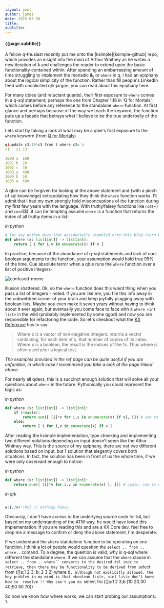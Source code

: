 ```yaml
---
layout: post
author: james
date: 2025-05-30
title: 
subtitle:
---
```

#### **{{page.subtitle}}**

A fellow q-thusiast recently put me onto the [ksimple][ksimple-github] repo, which provides an insight into the mind of Arthur Whitney as he writes a new iteration of k and challenges the reader to extend upon the basic functionality contained within. After spending an embarrassing amount of time struggling to implement the monadic **&**, or `where` in q, I had an epiphany about the logical simplicity of the function. Rather than fill people's LinkedIn feed with unsolicited q/k jargon, you can read about this epiphany here.

For many qbies (and reluctant quants), their first exposure to `where` comes in a q-sql statement; perhaps the one from Chapter 1.16 in 'Q for Mortals', which comes before any reference to the standalone `where` function. At first glance and perhaps because of the way we teach the keyword, the function puts up a facade that betrays what I believe to be the true underbelly of the function. 

<!-- excerpt-end -->
Lets start by taking a look at what may be a qbie's first exposure to the `where` keyword (from [Q for Mortals][q4m3-ch1.16])
``` q
q)update c3:10*c3 from t where c2=`a
c1   c2 c3
-----------
1000 a  100
1001 b  20
1002 c  30
1003 a  400
1004 b  50
1005 a  600
```

A qbie can be forgiven for looking at the above statement and (with a pinch of sql knowledge) extrapolating how they think the `where` function works. I'll admit that I had my own strongly held misconceptions of the function during my first few years with the language. With truthy/falsey functions like `not`(~) and `cond`($), it can be tempting assume `where` is a function that returns the index of all truthy items in a list:

_in python_
``` python
# for any python devs that accidentally stumbled onto this blog (turn back now)
def where (x: list[int]) -> list[int]:
    return [ i for i,v in enumerate(x) if v ]
```
In practice, because of the abundance of q-sql statements and lack of non-boolean arguments to the function, your assumption would hold true 95% of the time. Cue absolute terror when a qbie runs the `where` function over a list of positive integers-

![confused-meme](/assets/img/confused-meme.gif)

Illusion shattered. Ok, so the `where` function does this wierd thing when you pass a list of integers - noted. If you are like me, you file this info away in the cobwebbed corner of your brain and keep joyfully plugging away with boolean lists. Maybe you even make it seven years without having to think about it ever again, but eventually you come face to face with a `where <int list>` in the wild (probably implemented by some qgod) and now you are responsible for refactoring the code. So let's checkout what the [KX Reference][kx-where] has to say: 
>Where x is a vector of non-negative integers: returns a vector containing, for each item of x, that number of copies of its index.
>Where x is a boolean, the result is the indices of the 1s. Thus where is often used after a logical test.

_The examples provided in the ref page can be quite useful if you are unfamiliar, in which case I recommend you take a look at the page linked above._

For nearly all qdevs, this is a succinct enough solution that will solve all your questions about `where` in the future. Pythonically you could represent the logic as: 

_in python_
``` python
def where (x: list[int]) -> list[int]:
    if 1<max(x):
        return sum([ [i]*v for i,v in enumerate(x) if v], []) # sum to flatten lists
    else:
        return [ i for i,v in enumerate(x) if v ]
```
After reading the ksimple implementation, type checking and implementing two different solutions depending on input doesn't seem like the Athur Whitney way. This is the source of my epiphany, there are not two different solutions based on input, but 1 solution that elegently covers both situations. In fact, the solution has been in front of us the whole time, if we were only observant enough to notice: 

_in python_
``` python 
def where (x: list[int]) -> list[int]:
    return sum([ [i]*v for i,v in enumerate(x) ], []) # again, sum is only to flatten lists here
```

_in q/k_
``` q

w:{,/x#'!#x} // nothing fancy
```
Obviously, I don't have access to the underlying source code for k4, but based on my understanding of the ATW way, he would have loved this implementation. If you are reading this and are a KX Core dev, feel free to drop me a message to confirm or deny the above statement, I'm desperate.

If we understand the `where` standalone function to be operating on one function, I think a lot of people would question the `select .. from .. where..` comand.  To a degree, the question is valid, why is q-sql where different the standalone `where`. If we can assume that the `where` clause in `select .. from .. where`` converts to the desired tbl indx to retrieve, then there may be functionality to be derived from `select from ([]a:1 2 3; b: 2 3 2) where b`, although not explicitly allowed. The key problem in my mind is that <boolean list>, <int list> don't konw how to  resolve
!! Why can't you do `selevt fro ([]a:1 2 3;b:(10 20;30 40;50 60 70))

So now we know how where works, we can start probing our assumptions:
1.

[ksimple-githup]:https://github.com/kparc/ksimple
[q4m3-ch1.16]:https://code.kx.com/q4m3/1_Q_Shock_and_Awe/#116-q-sql-101
[kx-where]:https://code.kx.com/q/ref/where/
